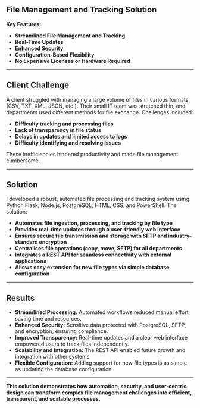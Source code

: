 ## File Management and Tracking Solution

**Key Features:**  
- **Streamlined File Management and Tracking**  
- **Real-Time Updates**  
- **Enhanced Security**  
- **Configuration-Based Flexibility**  
- **No Expensive Licenses or Hardware Required**

---

## Client Challenge

A client struggled with managing a large volume of files in various formats (CSV, TXT, XML, JSON, etc.). Their small IT team was stretched thin, and departments used different methods for file exchange. Challenges included:

- **Difficulty tracking and processing files**
- **Lack of transparency in file status**
- **Delays in updates and limited access to logs**
- **Difficulty identifying and resolving issues**

These inefficiencies hindered productivity and made file management cumbersome.

---

## Solution

I developed a robust, automated file processing and tracking system using Python Flask, Node.js, PostgreSQL, HTML, CSS, and PowerShell. The solution:

- **Automates file ingestion, processing, and tracking by file type**
- **Provides real-time updates through a user-friendly web interface**
- **Ensures secure file transmission and storage with SFTP and industry-standard encryption**
- **Centralises file operations (copy, move, SFTP) for all departments**
- **Integrates a REST API for seamless connectivity with external applications**
- **Allows easy extension for new file types via simple database configuration**

---

## Results

- **Streamlined Processing:** Automated workflows reduced manual effort, saving time and resources.
- **Enhanced Security:** Sensitive data protected with PostgreSQL, SFTP, and encryption, ensuring compliance.
- **Improved Transparency:** Real-time updates and a clear web interface empowered users to track files independently.
- **Scalability and Integration:** The REST API enabled future growth and integration with other systems.
- **Flexible Configuration:** Adding support for new file types is as simple as updating the database configuration.

---

**This solution demonstrates how automation, security, and user-centric design can transform complex file management challenges into efficient, transparent, and scalable processes.**
